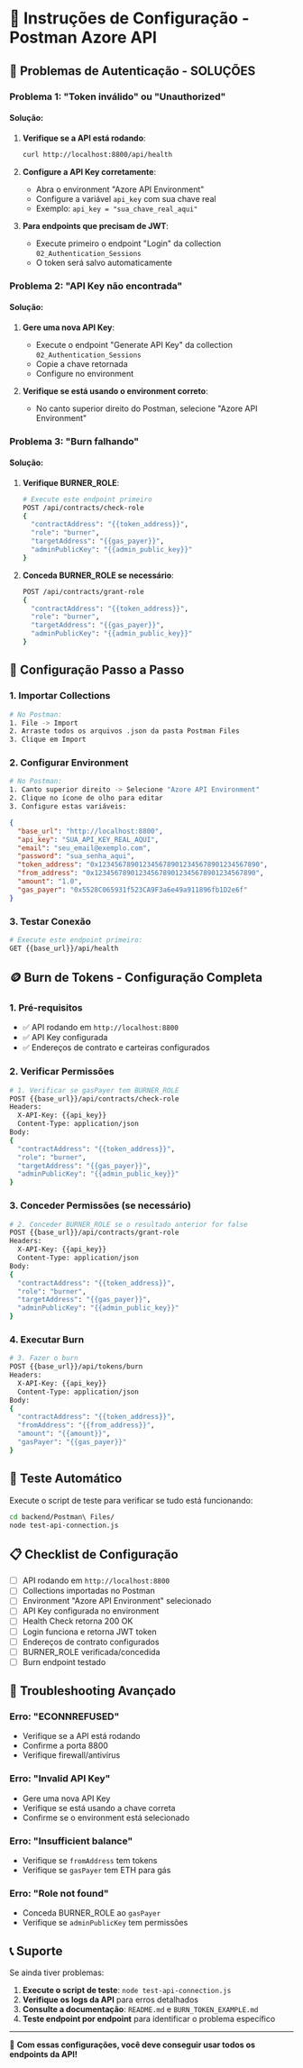 # 🔧 Instruções de Configuração - Postman Azore API

## 🚨 Problemas de Autenticação - SOLUÇÕES

### Problema 1: "Token inválido" ou "Unauthorized"

#### Solução:
1. **Verifique se a API está rodando**:
   ```bash
   curl http://localhost:8800/api/health
   ```

2. **Configure a API Key corretamente**:
   - Abra o environment "Azore API Environment"
   - Configure a variável `api_key` com sua chave real
   - Exemplo: `api_key = "sua_chave_real_aqui"`

3. **Para endpoints que precisam de JWT**:
   - Execute primeiro o endpoint "Login" da collection `02_Authentication_Sessions`
   - O token será salvo automaticamente

### Problema 2: "API Key não encontrada"

#### Solução:
1. **Gere uma nova API Key**:
   - Execute o endpoint "Generate API Key" da collection `02_Authentication_Sessions`
   - Copie a chave retornada
   - Configure no environment

2. **Verifique se está usando o environment correto**:
   - No canto superior direito do Postman, selecione "Azore API Environment"

### Problema 3: "Burn falhando"

#### Solução:
1. **Verifique BURNER_ROLE**:
   ```bash
   # Execute este endpoint primeiro
   POST /api/contracts/check-role
   {
     "contractAddress": "{{token_address}}",
     "role": "burner",
     "targetAddress": "{{gas_payer}}",
     "adminPublicKey": "{{admin_public_key}}"
   }
   ```

2. **Conceda BURNER_ROLE se necessário**:
   ```bash
   POST /api/contracts/grant-role
   {
     "contractAddress": "{{token_address}}",
     "role": "burner",
     "targetAddress": "{{gas_payer}}",
     "adminPublicKey": "{{admin_public_key}}"
   }
   ```

## 🔧 Configuração Passo a Passo

### 1. Importar Collections
```bash
# No Postman:
1. File -> Import
2. Arraste todos os arquivos .json da pasta Postman Files
3. Clique em Import
```

### 2. Configurar Environment
```bash
# No Postman:
1. Canto superior direito -> Selecione "Azore API Environment"
2. Clique no ícone de olho para editar
3. Configure estas variáveis:
```

```json
{
  "base_url": "http://localhost:8800",
  "api_key": "SUA_API_KEY_REAL_AQUI",
  "email": "seu_email@exemplo.com",
  "password": "sua_senha_aqui",
  "token_address": "0x1234567890123456789012345678901234567890",
  "from_address": "0x1234567890123456789012345678901234567890",
  "amount": "1.0",
  "gas_payer": "0x5528C065931f523CA9F3a6e49a911896fb1D2e6f"
}
```

### 3. Testar Conexão
```bash
# Execute este endpoint primeiro:
GET {{base_url}}/api/health
```

## 🪙 Burn de Tokens - Configuração Completa

### 1. Pré-requisitos
- ✅ API rodando em `http://localhost:8800`
- ✅ API Key configurada
- ✅ Endereços de contrato e carteiras configurados

### 2. Verificar Permissões
```bash
# 1. Verificar se gasPayer tem BURNER_ROLE
POST {{base_url}}/api/contracts/check-role
Headers:
  X-API-Key: {{api_key}}
  Content-Type: application/json
Body:
{
  "contractAddress": "{{token_address}}",
  "role": "burner",
  "targetAddress": "{{gas_payer}}",
  "adminPublicKey": "{{admin_public_key}}"
}
```

### 3. Conceder Permissões (se necessário)
```bash
# 2. Conceder BURNER_ROLE se o resultado anterior for false
POST {{base_url}}/api/contracts/grant-role
Headers:
  X-API-Key: {{api_key}}
  Content-Type: application/json
Body:
{
  "contractAddress": "{{token_address}}",
  "role": "burner",
  "targetAddress": "{{gas_payer}}",
  "adminPublicKey": "{{admin_public_key}}"
}
```

### 4. Executar Burn
```bash
# 3. Fazer o burn
POST {{base_url}}/api/tokens/burn
Headers:
  X-API-Key: {{api_key}}
  Content-Type: application/json
Body:
{
  "contractAddress": "{{token_address}}",
  "fromAddress": "{{from_address}}",
  "amount": "{{amount}}",
  "gasPayer": "{{gas_payer}}"
}
```

## 🧪 Teste Automático

Execute o script de teste para verificar se tudo está funcionando:

```bash
cd backend/Postman\ Files/
node test-api-connection.js
```

## 📋 Checklist de Configuração

- [ ] API rodando em `http://localhost:8800`
- [ ] Collections importadas no Postman
- [ ] Environment "Azore API Environment" selecionado
- [ ] API Key configurada no environment
- [ ] Health Check retorna 200 OK
- [ ] Login funciona e retorna JWT token
- [ ] Endereços de contrato configurados
- [ ] BURNER_ROLE verificada/concedida
- [ ] Burn endpoint testado

## 🚨 Troubleshooting Avançado

### Erro: "ECONNREFUSED"
- Verifique se a API está rodando
- Confirme a porta 8800
- Verifique firewall/antivírus

### Erro: "Invalid API Key"
- Gere uma nova API Key
- Verifique se está usando a chave correta
- Confirme se o environment está selecionado

### Erro: "Insufficient balance"
- Verifique se `fromAddress` tem tokens
- Verifique se `gasPayer` tem ETH para gás

### Erro: "Role not found"
- Conceda BURNER_ROLE ao `gasPayer`
- Verifique se `adminPublicKey` tem permissões

## 📞 Suporte

Se ainda tiver problemas:

1. **Execute o script de teste**: `node test-api-connection.js`
2. **Verifique os logs da API** para erros detalhados
3. **Consulte a documentação**: `README.md` e `BURN_TOKEN_EXAMPLE.md`
4. **Teste endpoint por endpoint** para identificar o problema específico

---

🎯 **Com essas configurações, você deve conseguir usar todos os endpoints da API!**

